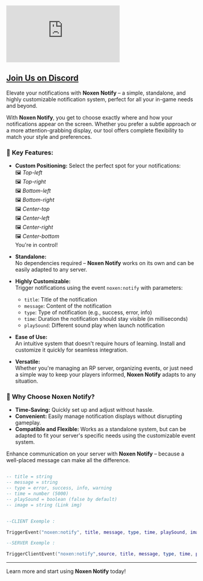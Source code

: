 [![Join our Discord](https://files.sincity-rp.fr/f.php?h=313X1QVS&p=1)](https://discord.gg/6yZB4YwPdw)

## [Join Us on Discord](https://discord.gg/6yZB4YwPdw)

Elevate your notifications with **Noxen Notify** – a simple, standalone, and highly customizable notification system, perfect for all your in-game needs and beyond.

With **Noxen Notify**, you get to choose exactly where and how your notifications appear on the screen. Whether you prefer a subtle approach or a more attention-grabbing display, our tool offers complete flexibility to match your style and preferences.

### 📢 **Key Features:**
- **Custom Positioning:**
  Select the perfect spot for your notifications:  
  🖼️ *Top-left*  
  🖼️ *Top-right*  
  🖼️ *Bottom-left*  
  🖼️ *Bottom-right*  
  🖼️ *Center-top*  
  🖼️ *Center-left*  
  🖼️ *Center-right*  
  🖼️ *Center-bottom*  
  You're in control!

- **Standalone:**  
  No dependencies required – **Noxen Notify** works on its own and can be easily adapted to any server.

- **Highly Customizable:**  
  Trigger notifications using the event `noxen:notify` with parameters:
  - `title`: Title of the notification
  - `message`: Content of the notification
  - `type`: Type of notification (e.g., success, error, info)
  - `time`: Duration the notification should stay visible (in milliseconds)
  - `playSound`: Different sound play when launch notification

- **Ease of Use:**  
  An intuitive system that doesn't require hours of learning. Install and customize it quickly for seamless integration.

- **Versatile:**  
  Whether you're managing an RP server, organizing events, or just need a simple way to keep your players informed, **Noxen Notify** adapts to any situation.

### 🚀 **Why Choose Noxen Notify?**
- **Time-Saving:** Quickly set up and adjust without hassle.
- **Convenient:** Easily manage notification displays without disrupting gameplay.
- **Compatible and Flexible:** Works as a standalone system, but can be adapted to fit your server's specific needs using the customizable event system.

Enhance communication on your server with **Noxen Notify** – because a well-placed message can make all the difference.

```lua

-- title = string
-- message = string
-- type = error, success, info, warning
-- time = number (5000)
-- playSound = boolean (false by default)
-- image = string (Link img)


--CLIENT Exemple : 

TriggerEvent("noxen:notify", title, message, type, time, playSound, image)

--SERVER Exemple : 

TriggerClientEvent("noxen:notify",source, title, message, type, time, playSound, image)

```

---

Learn more and start using **Noxen Notify** today!
